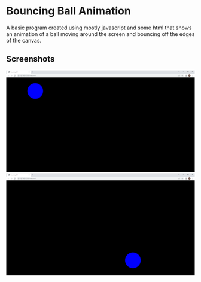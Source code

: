 # Bouncing Ball Animation

A basic program created using mostly javascript and some html that shows an animation 
of a ball moving around the screen and bouncing off the edges of the canvas. 


## Screenshots

![](assets/ball.png)
![](assets/ball2.png)
